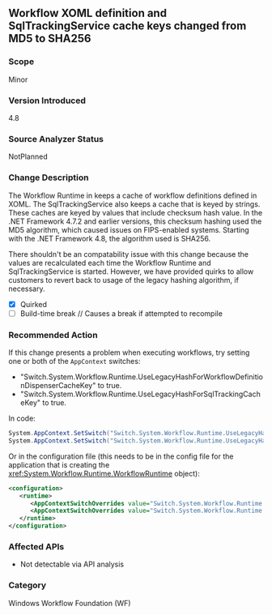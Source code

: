 ## Workflow XOML definition and SqlTrackingService cache keys changed from MD5 to SHA256

### Scope
Minor

### Version Introduced
4.8

### Source Analyzer Status
NotPlanned

### Change Description
The Workflow Runtime in keeps a cache of workflow definitions defined in XOML.
The SqlTrackingService also keeps a cache that is keyed by strings.
These caches are keyed by values that include checksum hash value.
In the .NET Framework 4.7.2 and earlier versions, this checksum hashing used the MD5 
algorithm, which caused issues on FIPS-enabled systems. Starting with the .NET Framework 4.8, 
the algorithm used is SHA256.

There shouldn't be an compatability issue with this change because the values are recalculated
each time the Workflow Runtime and SqlTrackingService is started. However, we have provided quirks to allow
customers to revert back to usage of the legacy hashing algorithm, if necessary.

- [x] Quirked 
- [ ] Build-time break // Causes a break if attempted to recompile

### Recommended Action
If this change presents a problem when executing workflows, try setting one or both of
the `AppContext` switches:
- "Switch.System.Workflow.Runtime.UseLegacyHashForWorkflowDefinitionDispenserCacheKey" to true.
- "Switch.System.Workflow.Runtime.UseLegacyHashForSqlTrackingCacheKey" to true.

In code:
```csharp
System.AppContext.SetSwitch("Switch.System.Workflow.Runtime.UseLegacyHashForWorkflowDefinitionDispenserCacheKey", true);
System.AppContext.SetSwitch("Switch.System.Workflow.Runtime.UseLegacyHashForSqlTrackingCacheKey", true);
```

Or in the configuration file (this needs to be in the config file for the application that is creating the <xref:System.Workflow.Runtime.WorkflowRuntime> object):
```xml
<configuration>
   <runtime>
      <AppContextSwitchOverrides value="Switch.System.Workflow.Runtime.UseLegacyHashForWorkflowDefinitionDispenserCacheKey=true" /> 
      <AppContextSwitchOverrides value="Switch.System.Workflow.Runtime.UseLegacyHashForSqlTrackingCacheKeytrue" /> 
   </runtime>
</configuration>
```

### Affected APIs
* Not detectable via API analysis

### Category
Windows Workflow Foundation (WF)

<!--
    ### Original Bug
    Bug link goes here

    https://devdiv.visualstudio.com/DevDiv/_workitems/edit/532505

-->


